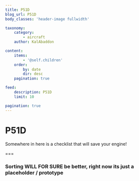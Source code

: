 ```yaml
---
title: P51D
blog_url: P51D
body_classes: 'header-image fullwidth'

taxonomy:
    category:
        - aircraft
    author: KalAbaddon

content:
    items:
        - '@self.children'
    order:
        by: date
        dir: desc
    pagination: true

feed:
    description: P51D
    limit: 10

pagination: true
---
```


# P51D
Somewhere in here is a checklist that will save your engine! 

===

### Sorting WILL FOR SURE be better,  right now its just a placeholder / prototype
